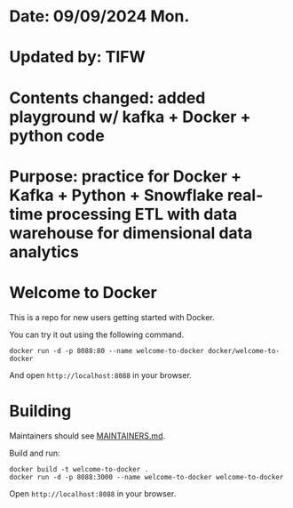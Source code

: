 # Date: 09/09/2024 Mon. 
# Updated by: TIFW 
# Contents changed: added playground w/ kafka + Docker + python code
# Purpose: practice for Docker + Kafka + Python + Snowflake real-time processing ETL with data warehouse for dimensional data analytics

# Welcome to Docker

This is a repo for new users getting started with Docker.

You can try it out using the following command.
```
docker run -d -p 8088:80 --name welcome-to-docker docker/welcome-to-docker
```
And open `http://localhost:8088` in your browser.

# Building

Maintainers should see [MAINTAINERS.md](MAINTAINERS.md).

Build and run:
```
docker build -t welcome-to-docker . 
docker run -d -p 8088:3000 --name welcome-to-docker welcome-to-docker
```
Open `http://localhost:8088` in your browser.
